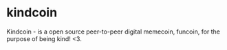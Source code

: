 # kindcoin
 Kindcoin - is a open source peer-to-peer digital memecoin, funcoin, for the purpose of being kind! <3.
